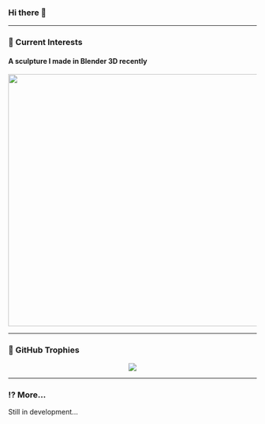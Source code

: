 <h3>Hi there 👋</h3>

<hr>

<h3>🍐 Current Interests</h3>
<h4>A sculpture I made in Blender 3D recently</h4>
<img src="https://github.com/minh711/minh711/assets/109033167/77ab5f9e-cec0-4837-b3ba-d2b9171417f8" width="512"/>

<hr>

<h3>🍹 GitHub Trophies</h3>

<p align="center"><img src="https://github-profile-trophy.vercel.app/?username=minh711&theme=onedark&no-frame=true&no-bg=true&margin-w=4&column=4&row=2"</p>

<hr>

<h3>⁉ More...</h3>
<p>
  Still in development...
</p>
